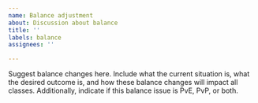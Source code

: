 ```yaml
---
name: Balance adjustment
about: Discussion about balance
title: ''
labels: balance
assignees: ''

---
```


Suggest balance changes here. Include what the current situation is, what the desired outcome is, and how these balance changes will impact all classes. Additionally, indicate if this balance issue is PvE, PvP, or both.
